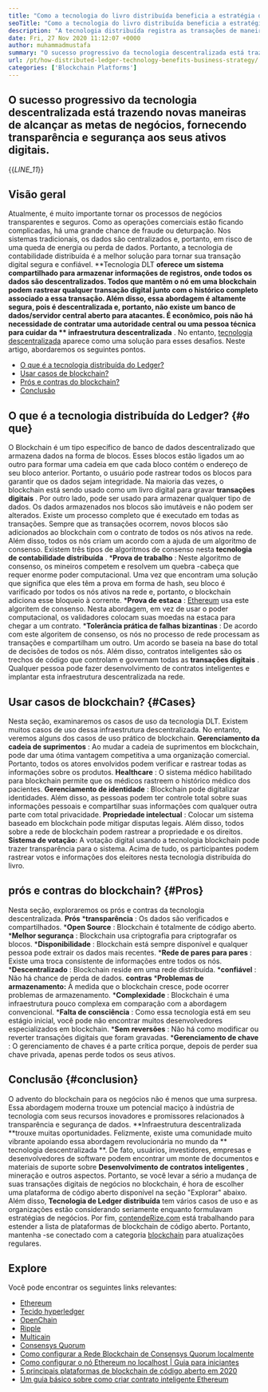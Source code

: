 ```yaml
---
title: "Como a tecnologia do livro distribuída beneficia a estratégia de negócios" 
seoTitle: "Como a tecnologia do livro distribuída beneficia a estratégia de negócios" 
description: "A tecnologia distribuída registra as transações de maneira rastreável. Este artigo fala sobre o impacto da tecnologia descentralizada nos negócios." 
date: Fri, 27 Nov 2020 11:12:07 +0000
author: muhammadmustafa
summary: "O sucesso progressivo da tecnologia descentralizada está trazendo novas maneiras de alcançar as metas de negócios, fornecendo transparência & amp; Segurança para seus ativos digitais." 
url: /pt/how-distributed-ledger-technology-benefits-business-strategy/
categories: ['Blockchain Platforms']
---
```


## O sucesso progressivo da tecnologia descentralizada está trazendo novas maneiras de alcançar as metas de negócios, fornecendo transparência e segurança aos seus ativos digitais.
{{_LINE_11_}}

## Visão geral
Atualmente, é muito importante tornar os processos de negócios transparentes e seguros. Como as operações comerciais estão ficando complicadas, há uma grande chance de fraude ou deturpação. Nos sistemas tradicionais, os dados são centralizados e, portanto, em risco de uma queda de energia ou perda de dados. Portanto, a tecnologia de contabilidade distribuída é a melhor solução para tornar sua transação digital segura e confiável. **Tecnologia DLT  **oferece um sistema compartilhado para armazenar informações de registros, onde todos os dados são descentralizados. Todos que mantêm o nó em uma blockchain podem rastrear qualquer transação digital junto com o histórico completo associado a essa transação. Além disso, essa abordagem é altamente segura, pois é descentralizada e, portanto, não existe um banco de dados/servidor central aberto para atacantes. É econômico, pois não há necessidade de contratar uma autoridade central ou uma pessoa técnica para cuidar da **  infraestrutura descentralizada** . No entanto, [tecnologia descentralizada][1] aparece como uma solução para esses desafios.
Neste artigo, abordaremos os seguintes pontos.
  * [O que é a tecnologia distribuída do Ledger?][2]
  * [Usar casos de blockchain?][3]
  * [Prós e contras do blockchain?][4]
  * [Conclusão][5]

## O que é a tecnologia distribuída do Ledger?   {#o que}
O Blockchain é um tipo específico de banco de dados descentralizado que armazena dados na forma de blocos. Esses blocos estão ligados um ao outro para formar uma cadeia em que cada bloco contém o endereço de seu bloco anterior. Portanto, o usuário pode rastrear todos os blocos para garantir que os dados sejam integridade. Na maioria das vezes, o blockchain está sendo usado como um livro digital para gravar **transações digitais** . Por outro lado, pode ser usado para armazenar qualquer tipo de dados. Os dados armazenados nos blocos são imutáveis ​​e não podem ser alterados.
Existe um processo completo que é executado em todas as transações. Sempre que as transações ocorrem, novos blocos são adicionados ao blockchain com o contrato de todos os nós ativos na rede. Além disso, todos os nós criam um acordo com a ajuda de um algoritmo de consenso. Existem três tipos de algoritmos de consenso nesta **tecnologia de contabilidade distribuída** .
  ***Prova de trabalho** : Neste algoritmo de consenso, os mineiros competem e resolvem um quebra -cabeça que requer enorme poder computacional. Uma vez que encontram uma solução que significa que eles têm a prova em forma de hash, seu bloco é varificado por todos os nós ativos na rede e, portanto, o blockchain adiciona esse bloqueio à corrente.
  ***Prova de estaca** : [Ethereum][6] usa este algoritem de consenso. Nesta abordagem, em vez de usar o poder computacional, os validadores colocam suas moedas na estaca para chegar a um contrato.
  ***Tolerância prática de falhas bizantinas** : De acordo com este algoritem de consenso, os nós no processo de rede processam as transações e compartilham um outro. Um acordo se baseia na base do total de decisões de todos os nós.
Além disso, contratos inteligentes são os trechos de código que controlam e governam todas as **transações digitais** . Qualquer pessoa pode fazer desenvolvimento de contratos inteligentes e implantar esta infraestrutura descentralizada na rede.

## Usar casos de blockchain?   {#Cases}
Nesta seção, examinaremos os casos de uso da tecnologia DLT. Existem muitos casos de uso dessa infraestrutura descentralizada. No entanto, veremos alguns dos casos de uso prático de blockchain.
**Gerenciamento da cadeia de suprimentos** : Ao mudar a cadeia de suprimentos em blockchain, pode dar uma ótima vantagem competitiva a uma organização comercial. Portanto, todos os atores envolvidos podem verificar e rastrear todas as informações sobre os produtos.
**Healthcare** : O sistema médico habilitado para blockchain permite que os médicos rastreem o histórico médico dos pacientes.
**Gerenciamento de identidade** : Blockchain pode digitalizar identidades. Além disso, as pessoas podem ter controle total sobre suas informações pessoais e compartilhar suas informações com qualquer outra parte com total privacidade.
**Propriedade intelectual** : Colocar um sistema baseado em blockchain pode mitigar disputas legais. Além disso, todos sobre a rede de blockchain podem rastrear a propriedade e os direitos.
**Sistema de votação:**  A votação digital usando a tecnologia blockchain pode trazer transparência para o sistema. Acima de tudo, os participantes podem rastrear votos e informações dos eleitores nesta tecnologia distribuída do livro.

## prós e contras do blockchain?   {#Pros}
Nesta seção, exploraremos os prós e contras da tecnologia descentralizada.
**Prós** 
  ***transparência** : Os dados são verificados e compartilhados.
  ***Open Source** : Blockchain é totalmente de código aberto.
  ***Melhor segurança** : Blockchain usa criptografia para criptografar os blocos.
  ***Disponibilidade** : Blockchain está sempre disponível e qualquer pessoa pode extrair os dados mais recentes.
  ***Rede de pares para pares** : Existe uma troca consistente de informações entre todos os nós.
  ***Descentralizado** : Blockchain reside em uma rede distribuída.
  ***confiável** : Não há chance de perda de dados.
**contras** 
  ***Problemas de armazenamento:**  À medida que o blockchain cresce, pode ocorrer problemas de armazenamento.
  ***Complexidade** : Blockchain é uma infraestrutura pouco complexa em comparação com a abordagem convencional.
  ***Falta de consciência** : Como essa tecnologia está em seu estágio inicial, você pode não encontrar muitos desenvolvedores especializados em blockchain.
  ***Sem reversões** : Não há como modificar ou reverter transações digitais que foram gravadas.
  ***Gerenciamento de chave** : O gerenciamento de chaves é a parte crítica porque, depois de perder sua chave privada, apenas perde todos os seus ativos.

## Conclusão   {#conclusion}
O advento do blockchain para os negócios não é menos que uma surpresa. Essa abordagem moderna trouxe um potencial maciço à indústria de tecnologia com seus recursos inovadores e promissores relacionados à transparência e segurança de dados. **Infraestrutura descentralizada  **trouxe muitas oportunidades. Felizmente, existe uma comunidade muito vibrante apoiando essa abordagem revolucionária no mundo da **  tecnologia descentralizada **. De fato, usuários, investidores, empresas e desenvolvedores de software podem encontrar um monte de documentos e materiais de suporte sobre  **Desenvolvimento de contratos inteligentes**  , mineração e outros aspectos. Portanto, se você levar a sério a mudança de suas transações digitais de negócios no blockchain, é hora de escolher uma plataforma de código aberto disponível na seção "Explorar" abaixo.
Além disso, **Tecnologia de Ledger distribuída**  tem vários casos de uso e as organizações estão considerando seriamente enquanto formulavam estratégias de negócios. Por fim, [contendeRize.com][7] está trabalhando para estender a lista de plataformas de blockchain de código aberto. Portanto, mantenha -se conectado com a categoria [blockchain][1] para atualizações regulares.

## Explore
Você pode encontrar os seguintes links relevantes:
  * [Ethereum][6]
  * [Tecido hyperledger][8]
  * [OpenChain][9]
  * [Ripple][10]
  * [Multicain][11]
  * [Consensys Quorum][12]
  * [Como configurar a Rede Blockchain de Consensys Quorum localmente][13]
  * [Como configurar o nó Ethereum no localhost | Guia para iniciantes][14]
  * [5 principais plataformas de blockchain de código aberto em 2020][15]
  * [Um guia básico sobre como criar contrato inteligente Ethereum][16]

  
[1]: https://products.containerize.com/blockchain-platforms/
[2]: #what
[3]: #cases
[4]: #pros
[5]: #conclusion
[6]: https://products.containerize.com/blockchain-platforms/ethereum
[7]: https://www.containerize.com/
[8]: https://products.containerize.com/blockchain-platforms/hyperledger-fabric
[9]: https://products.containerize.com/blockchain-platforms/openchain
[10]: https://products.containerize.com/blockchain-platforms/ripple
[11]: https://products.containerize.com/blockchain-platforms/multichain
[12]: https://products.containerize.com/blockchain-platforms/consensys-quorum
[13]: https://blog.containerize.com/blockchain-platforms/how-to-setup-consensys-quorum-blockchain-network-locally/
[14]: https://blog.containerize.com/blockchain-platforms/what-is-testnet-how-to-deploy-it-ethereum-testnet/
[15]: https://blog.containerize.com/blockchain-platforms/top-5-open-source-blockchain-platforms-in-2020/
[16]: https://blog.containerize.com/

